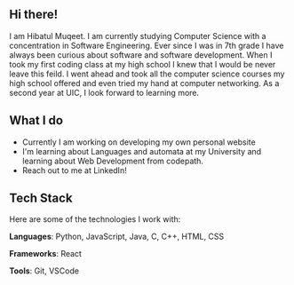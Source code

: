 ## Hi there!




I am Hibatul Muqeet. I am currently studying Computer Science with a concentration in Software Engineering. Ever since I was in 7th grade I have always been curious about software and software development. When I took my first coding class at my high school I knew that I would be never leave this feild. I went ahead and took all the computer science courses my high school offered and even tried my hand at  computer networking. As a second year at UIC, I look forward to learning more.

## What I do
- Currently I am working on developing my own personal website
- I'm learning about Languages and automata at my University and learning about Web Development from codepath.
- Reach out to me at LinkedIn!

## Tech Stack
Here are some of the technologies I work with:

**Languages**: Python, JavaScript, Java, C, C++, HTML, CSS

**Frameworks**: React

**Tools**: Git, VSCode







